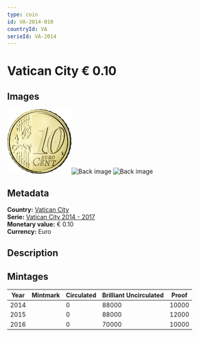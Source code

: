 ```yaml
---
type: coin
id: VA-2014-010
countryId: VA
serieId: VA-2014
---
```


# Vatican City € 0.10

## Images

<img src="../../../img/common-2007-010.png" height="150" alt="Front image"><img src="img/vatican city-2014-010.png" height="150" alt="Back image">     ![Back image]()

## Metadata

**Country:** [Vatican City](../index.md)\
**Serie:** [Vatican City 2014 - 2017](index.md)\
**Monetary value:** € 0.10\
**Currency:** Euro

## Description


## Mintages

| Year | Mintmark | Circulated | Brilliant Uncirculated | Proof |
| ---- | -------- | ---------- | ---------------------- | ----- |
| 2014 |  | 0| 88000 | 10000 |
| 2015 |  | 0| 88000 | 12000 |
| 2016 |  | 0| 70000 | 10000 |
